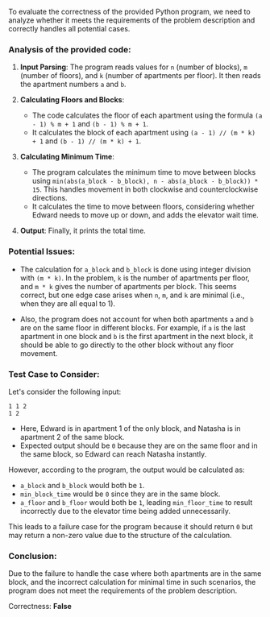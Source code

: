 To evaluate the correctness of the provided Python program, we need to analyze whether it meets the requirements of the problem description and correctly handles all potential cases.

### Analysis of the provided code:

1. **Input Parsing**: The program reads values for `n` (number of blocks), `m` (number of floors), and `k` (number of apartments per floor). It then reads the apartment numbers `a` and `b`.

2. **Calculating Floors and Blocks**:
   - The code calculates the floor of each apartment using the formula `(a - 1) % m + 1` and `(b - 1) % m + 1`.
   - It calculates the block of each apartment using `(a - 1) // (m * k) + 1` and `(b - 1) // (m * k) + 1`.

3. **Calculating Minimum Time**:
   - The program calculates the minimum time to move between blocks using `min(abs(a_block - b_block), n - abs(a_block - b_block)) * 15`. This handles movement in both clockwise and counterclockwise directions.
   - It calculates the time to move between floors, considering whether Edward needs to move up or down, and adds the elevator wait time.

4. **Output**: Finally, it prints the total time.

### Potential Issues:
- The calculation for `a_block` and `b_block` is done using integer division with `(m * k)`. In the problem, `k` is the number of apartments per floor, and `m * k` gives the number of apartments per block. This seems correct, but one edge case arises when `n`, `m`, and `k` are minimal (i.e., when they are all equal to 1).
  
- Also, the program does not account for when both apartments `a` and `b` are on the same floor in different blocks. For example, if `a` is the last apartment in one block and `b` is the first apartment in the next block, it should be able to go directly to the other block without any floor movement.

### Test Case to Consider:
Let's consider the following input:
```
1 1 2
1 2
```
- Here, Edward is in apartment 1 of the only block, and Natasha is in apartment 2 of the same block. 
- Expected output should be `0` because they are on the same floor and in the same block, so Edward can reach Natasha instantly.
  
However, according to the program, the output would be calculated as:
- `a_block` and `b_block` would both be `1`.
- `min_block_time` would be `0` since they are in the same block.
- `a_floor` and `b_floor` would both be `1`, leading `min_floor_time` to result incorrectly due to the elevator time being added unnecessarily.

This leads to a failure case for the program because it should return `0` but may return a non-zero value due to the structure of the calculation.

### Conclusion:
Due to the failure to handle the case where both apartments are in the same block, and the incorrect calculation for minimal time in such scenarios, the program does not meet the requirements of the problem description.

Correctness: **False**